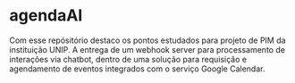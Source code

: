 # agendaAI
Com esse repósitório destaco os pontos estudados para projeto de PIM da instituição UNIP. A entrega de um webhook server para processamento de interações via chatbot, dentro de uma solução para requisição e agendamento de eventos integrados com o serviço Google Calendar.
